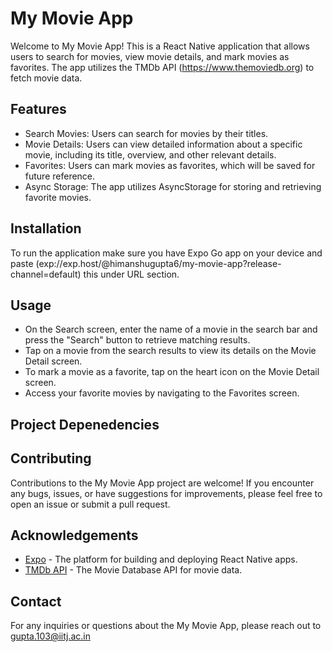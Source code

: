 # My Movie App

Welcome to My Movie App! This is a React Native application that allows users to search for movies, view movie details, and mark movies as favorites. The app utilizes the TMDb API (https://www.themoviedb.org) to fetch movie data.

## Features

- Search Movies: Users can search for movies by their titles.
- Movie Details: Users can view detailed information about a specific movie, including its title, overview, and other relevant details.
- Favorites: Users can mark movies as favorites, which will be saved for future reference.
- Async Storage: The app utilizes AsyncStorage for storing and retrieving favorite movies.

## Installation

To run the application make sure you have Expo Go app on your device and paste (exp://exp.host/@himanshugupta6/my-movie-app?release-channel=default) this under URL section.


## Usage

- On the Search screen, enter the name of a movie in the search bar and press the "Search" button to retrieve matching results.
- Tap on a movie from the search results to view its details on the Movie Detail screen.
- To mark a movie as a favorite, tap on the heart icon on the Movie Detail screen.
- Access your favorite movies by navigating to the Favorites screen.

## Project Depenedencies


## Contributing

Contributions to the My Movie App project are welcome! If you encounter any bugs, issues, or have suggestions for improvements, please feel free to open an issue or submit a pull request.

## Acknowledgements

- [Expo](https://expo.dev) - The platform for building and deploying React Native apps.
- [TMDb API](https://www.themoviedb.org) - The Movie Database API for movie data.

## Contact

For any inquiries or questions about the My Movie App, please reach out to gupta.103@iitj.ac.in


